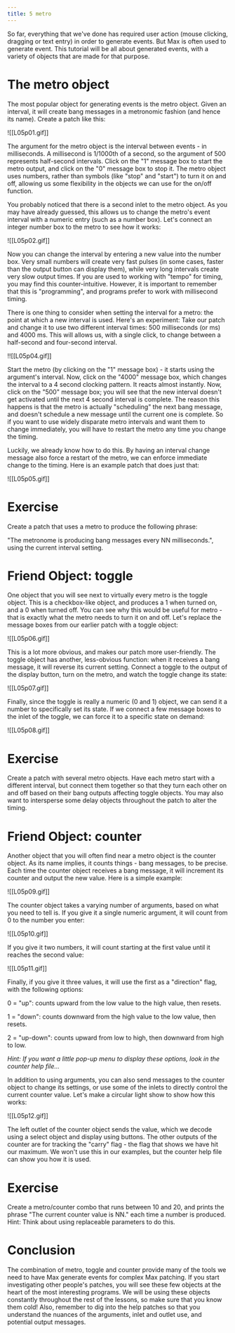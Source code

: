 ```yaml
---
title: 5 metro
---
```


So far, everything that we've done has required user action (mouse clicking, dragging or text entry) in order to generate events. But Max is often used to generate event. This tutorial will be all about generated events, with a variety of objects that are made for that purpose.

# The metro object

The most popular object for generating events is the metro object. Given an interval, it will create bang messages in a metronomic fashion (and hence its name). Create a patch like this:


![[L05p01.gif]]


The argument for the metro object is the interval between events - in milliseconds. A millisecond is 1/1000th of a second, so the argument of 500 represents half-second intervals. Click on the "1" message box to start the metro output, and click on the "0" message box to stop it. The metro object uses numbers, rather than symbols (like "stop" and "start") to turn it on and off, allowing us some flexibility in the objects we can use for the on/off function. 

You probably noticed that there is a second inlet to the metro object. As you may have already guessed, this allows us to change the metro's event interval with a numeric entry (such as a number box). Let's connect an integer number box to the metro to see how it works:


![[L05p02.gif]]


Now you can change the interval by entering a new value into the number box. Very small numbers will create very fast pulses (in some cases, faster than the output button can display them), while very long intervals create very slow output times. If you are used to working with "tempo" for timing, you may find this counter-intuitive. However, it is important to remember that this is "programming", and programs prefer to work with millisecond timing.

There is one thing to consider when setting the interval for a metro: the point at which a new interval is used. Here's an experiment: Take our patch and change it to use two different interval times: 500 milliseconds (or ms) and 4000 ms. This will allows us, with a single click, to change between a half-second and four-second interval.


!![[L05p04.gif]]


Start the metro (by clicking on the "1" message box) - it starts using the argument's interval. Now, click on the "4000" message box, which changes the interval to a 4 second clocking pattern. It reacts almost instantly. Now, click on the "500" message box; you will see that the new interval doesn't get activated until the next 4 second interval is complete. The reason this happens is that the metro is actually "scheduling" the next bang message, and doesn't schedule a new message until the current one is complete. So if you want to use widely disparate metro intervals and want them to change immediately, you will have to restart the metro any time you change the timing.

Luckily, we already know how to do this. By having an interval change message also force a restart of the metro, we can enforce immediate change to the timing. Here is an example patch that does just that:


![[L05p05.gif]]


# Exercise

Create a patch that uses a metro to produce the following phrase:

"The metronome is producing bang messages every NN milliseconds.", using the current interval setting.

# Friend Object: toggle

One object that you will see next to virtually every metro is the toggle object. This is a checkbox-like object, and produces a 1 when turned on, and a 0 when turned off. You can see why this would be useful for metro - that is exactly what the metro needs to turn it on and off. Let's replace the message boxes from our earlier patch with a toggle object:


![[L05p06.gif]]


This is a lot more obvious, and makes our patch more user-friendly. The toggle object has another, less-obvious function: when it receives a bang message, it will reverse its current setting. Connect a toggle to the output of the display button, turn on the metro, and watch the toggle change its state:


![[L05p07.gif]]


Finally, since the toggle is really a numeric (0 and 1) object, we can send it a number to specifically set its state. If we connect a few message boxes to the inlet of the toggle, we can force it to a specific state on demand:


![[L05p08.gif]]


# Exercise

Create a patch with several metro objects. Have each metro start with a different interval, but connect them together so that they turn each other on and off based on their bang outputs affecting toggle objects. You may also want to intersperse some delay objects throughout the patch to alter the timing.

# Friend Object: counter

Another object that you will often find near a metro object is the counter object. As its name implies, it counts things - bang messages, to be precise. Each time the counter object receives a bang message, it will increment its counter and output the new value. Here is a simple example:


![[L05p09.gif]]


The counter object takes a varying number of arguments, based on what you need to tell is. If you give it a single numeric argument, it will count from 0 to the number you enter:


![[L05p10.gif]]


If you give it two numbers, it will count starting at the first value until it reaches the second value:


![[L05p11.gif]]


Finally, if you give it three values, it will use the first as a "direction" flag, with the following options:

0 = "up": counts upward from the low value to the high value, then resets.

1 = "down": counts downward from the high value to the low value, then resets.

2 = "up-down": counts upward from low to high, then downward from high to low.

_Hint: If you want a little pop-up menu to display these options, look in the counter help file..._

In addition to using arguments, you can also send messages to the counter object to change its settings, or use some of the inlets to directly control the current counter value. Let's make a circular light show to show how this works:


![[L05p12.gif]]


The left outlet of the counter object sends the value, which we decode using a select object and display using buttons. The other outputs of the counter are for tracking the "carry" flag - the flag that shows we have hit our maximum. We won't use this in our examples, but the counter help file can show you how it is used.

# Exercise

Create a metro/counter combo that runs between 10 and 20, and prints the phrase "The current counter value is NN." each time a number is produced. Hint: Think about using replaceable parameters to do this.

# Conclusion

The combination of metro, toggle and counter provide many of the tools we need to have Max generate events for complex Max patching. If you start investigating other people's patches, you will see these few objects at the heart of the most interesting programs. We will be using these objects constantly throughout the rest of the lessons, so make sure that you know them cold! Also, remember to dig into the help patches so that you understand the nuances of the arguments, inlet and outlet use, and potential output messages.